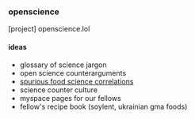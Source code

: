 ### openscience
[project] openscience.lol


#### ideas

* glossary of science jargon
* open science counterarguments
 * [spurious food science correlations](http://fivethirtyeight.com/features/you-cant-trust-what-you-read-about-nutrition/?mod=e2this)
* science counter culture
 * myspace pages for our fellows
 * fellow's recipe book (soylent, ukrainian gma foods)